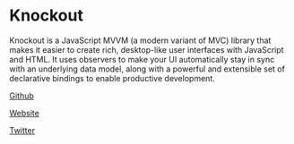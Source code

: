 # Knockout

Knockout is a JavaScript MVVM (a modern variant of MVC) library that makes it easier to create rich, desktop-like user interfaces with JavaScript and HTML. It uses observers to make your UI automatically stay in sync with an underlying data model, along with a powerful and extensible set of declarative bindings to enable productive development.

[Github](https://github.com/knockout/knockout)

[Website](https://knockoutjs.com/)

[Twitter](https://twitter.com/knockout_js)
